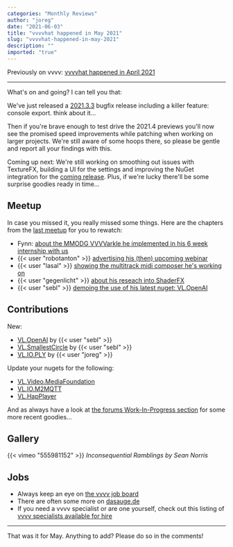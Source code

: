 ```yaml
---
categories: "Monthly Reviews"
author: "joreg"
date: "2021-06-03"
title: "vvvvhat happened in May 2021"
slug: "vvvvhat-happened-in-may-2021"
description: ""
imported: "true"
---
```



Previously on vvvv: [vvvvhat happened in April 2021](/blog/2021/vvvvhat-happened-in-april-2021)

---

What's on and going?
I can tell you that:

We've just released a [2021.3.3](https://thegraybook.vvvv.org/changelog/2021.3.html) bugfix release including a killer feature: console export. think about it...

Then if you're brave enough to test drive the 2021.4 previews you'll now see the promised speed improvements while patching when working on larger projects. We're still aware of some hoops there, so please be gentle and report all your findings with this.

Coming up next: We're still working on smoothing out issues with TextureFX, building a UI for the settings and improving the NuGet integration for the [coming release](https://thegraybook.vvvv.org/roadmap/planned.html). Plus, if we're lucky there'll be some surprise goodies ready in time...

## Meetup
In case you missed it, you really missed some things. Here are the chapters from the [last meetup](https://youtu.be/wuDZGIvxR9U) for you to rewatch:

* Fynn: [about the MMODG VVVVarkle he implemented in his 6 week internship with us](https://youtu.be/wuDZGIvxR9U?t=435)
* {{< user "robotanton" >}} [advertising his (then) upcoming webinar](https://youtu.be/wuDZGIvxR9U?t=2285)
* {{< user "lasal" >}} [showing the multitrack midi composer he's working on](https://youtu.be/wuDZGIvxR9U?t=2740)
* {{< user "gegenlicht" >}} [about his reseach into ShaderFX](https://youtu.be/wuDZGIvxR9U?t=4251)
* {{< user "sebl" >}} [demoing the use of his latest nuget: VL.OpenAI](https://youtu.be/wuDZGIvxR9U?t=4937)

## Contributions
New:
* [VL.OpenAI](https://www.nuget.org/packages/VL.OpenAI/) by {{< user "sebl" >}}
* [VL.SmallestCircle](https://www.nuget.org/packages/VL.SmallestCircle/) by {{< user "sebl" >}}
* [VL.IO.PLY](https://www.nuget.org/packages/VL.IO.PLY) by {{< user "joreg" >}}

Update your nugets for the following:
* [VL.Video.MediaFoundation](https://www.nuget.org/packages/VL.Video.MediaFoundation)
* [VL.IO.M2MQTT](https://www.nuget.org/packages/VL.IO.M2MQTT)
* [VL.HapPlayer](https://www.nuget.org/packages/VL.HapPlayer)

And as always have a look at [the forums Work-In-Progress section](https://discourse.vvvv.org/c/wip/27) for some more recent goodies...

## Gallery
{{< vimeo "555981152" >}}
*Inconsequential Ramblings by Sean Norris*

## Jobs
* Always keep an eye on [the vvvv job board](https://discourse.vvvv.org/c/jobs)
* There are often some more on [dasauge.de](https://dasauge.de/sta/Vvvv/)
* If you need a vvvv specialist or are one yourself, check out this listing of [vvvv specialists available for hire](https://vvvv.org/documentation/vvvv-specialists-available-for-hire)

---

That was it for May. Anything to add? Please do so in the comments!